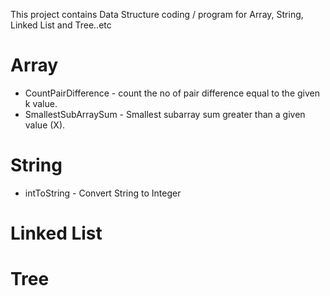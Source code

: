 
This project contains Data Structure coding / program for Array, String, Linked List  and Tree..etc

Array
=====
   -  CountPairDifference - count the no of pair difference equal to the given k value.
   -  SmallestSubArraySum - Smallest subarray sum greater than a given value (X).

String
======
   - intToString   - Convert String to Integer


Linked List
===========


Tree
====


